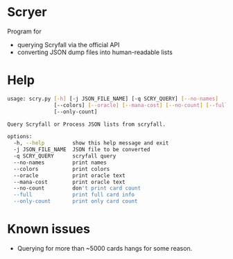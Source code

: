 # Scryer

Program for
- querying Scryfall via the official API
- converting JSON dump files into human-readable lists

# Help

```bash
usage: scry.py [-h] [-j JSON_FILE_NAME] [-q SCRY_QUERY] [--no-names]
               [--colors] [--oracle] [--mana-cost] [--no-count] [--full]
               [--only-count]

Query Scryfall or Process JSON lists from scryfall.

options:
  -h, --help         show this help message and exit
  -j JSON_FILE_NAME  JSON file to be converted
  -q SCRY_QUERY      scryfall query
  --no-names         print names
  --colors           print colors
  --oracle           print oracle text
  --mana-cost        print oracle text
  --no-count         don't print card count
  --full             print full card info
  --only-count       print only card count
```

# Known issues

- Querying for more than ~5000 cards hangs for some reason.